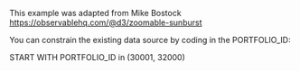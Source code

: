 This example was adapted from Mike Bostock https://observablehq.com/@d3/zoomable-sunburst


You can constrain the existing data source by coding in the PORTFOLIO_ID:

START WITH PORTFOLIO_ID in (30001, 32000)
